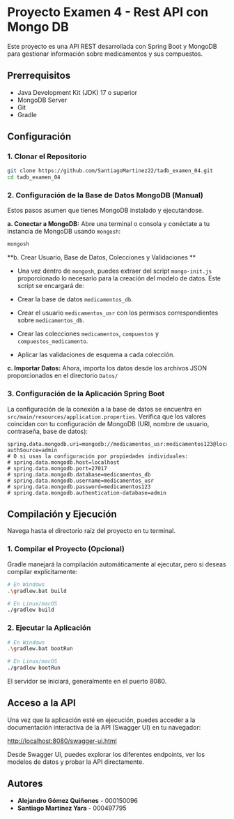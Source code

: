 # Proyecto Examen 4 - Rest API con Mongo DB

Este proyecto es una API REST desarrollada con Spring Boot y MongoDB para gestionar información sobre medicamentos y sus compuestos.

## Prerrequisitos

- Java Development Kit (JDK) 17 o superior
- MongoDB Server
- Git
- Gradle

## Configuración

### 1. Clonar el Repositorio

```bash
git clone https://github.com/SantiagoMartinez22/tadb_examen_04.git
cd tadb_examen_04
```

### 2. Configuración de la Base de Datos MongoDB (Manual)

Estos pasos asumen que tienes MongoDB instalado y ejecutándose.

**a. Conectar a MongoDB:**
Abre una terminal o consola y conéctate a tu instancia de MongoDB usando `mongosh`:

```bash
mongosh
```

**b. Crear Usuario, Base de Datos, Colecciones y Validaciones **

- Una vez dentro de `mongosh`, puedes extraer del script `mongo-init.js` proporcionado lo necesario para la creación del modelo de datos. Este script se encargará de:

- Crear la base de datos `medicamentos_db`.

- Crear el usuario `medicamentos_usr` con los permisos correspondientes sobre `medicamentos_db`.

- Crear las colecciones `medicamentos`, `compuestos` y `compuestos_medicamento`.

- Aplicar las validaciones de esquema a cada colección.

**c. Importar Datos:**
Ahora, importa los datos desde los archivos JSON proporcionados en el directorio `Datos/`

### 3. Configuración de la Aplicación Spring Boot

La configuración de la conexión a la base de datos se encuentra en `src/main/resources/application.properties`. Verifica que los valores coincidan con tu configuración de MongoDB (URI, nombre de usuario, contraseña, base de datos):

```properties
spring.data.mongodb.uri=mongodb://medicamentos_usr:medicamentos123@localhost:27017/medicamentos_db?authSource=admin
# O si usas la configuración por propiedades individuales:
# spring.data.mongodb.host=localhost
# spring.data.mongodb.port=27017
# spring.data.mongodb.database=medicamentos_db
# spring.data.mongodb.username=medicamentos_usr
# spring.data.mongodb.password=medicamentos123
# spring.data.mongodb.authentication-database=admin
```

## Compilación y Ejecución

Navega hasta el directorio raíz del proyecto en tu terminal.

### 1. Compilar el Proyecto (Opcional)

Gradle manejará la compilación automáticamente al ejecutar, pero si deseas compilar explícitamente:

```bash
# En Windows
.\gradlew.bat build

# En Linux/macOS
./gradlew build
```

### 2. Ejecutar la Aplicación

```bash
# En Windows
.\gradlew.bat bootRun

# En Linux/macOS
./gradlew bootRun
```

El servidor se iniciará, generalmente en el puerto 8080.

## Acceso a la API

Una vez que la aplicación esté en ejecución, puedes acceder a la documentación interactiva de la API (Swagger UI) en tu navegador:

[http://localhost:8080/swagger-ui.html](http://localhost:8080/swagger-ui.html)

Desde Swagger UI, puedes explorar los diferentes endpoints, ver los modelos de datos y probar la API directamente.

## Autores

- **Alejandro Gómez Quiñones** - 000150096
- **Santiago Martinez Yara** - 000497795
